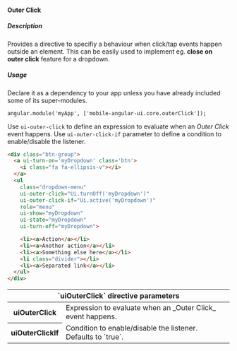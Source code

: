 #### Outer Click

##### Description

Provides a directive to specifiy a behaviour when click/tap events happen outside an element. This can be easily used to implement eg. __close on outer click__ feature for a dropdown.

##### Usage

Declare it as a dependency to your app unless you have already included some of its super-modules.

```
angular.module('myApp', ['mobile-angular-ui.core.outerClick']);
```

Use `ui-outer-click` to define an expression to evaluate when an _Outer Click_ event happens.
Use `ui-outer-click-if` parameter to define a condition to enable/disable the listener.

``` html
<div class="btn-group">
  <a ui-turn-on='myDropdown' class='btn'>
    <i class="fa fa-ellipsis-v"></i>
  </a>
  <ul 
    class="dropdown-menu"
    ui-outer-click="Ui.turnOff('myDropdown')"
    ui-outer-click-if="Ui.active('myDropdown')"
    role="menu"
    ui-show="myDropdown" 
    ui-state="myDropdown"
    ui-turn-off="myDropdown">

    <li><a>Action</a></li>
    <li><a>Another action</a></li>
    <li><a>Something else here</a></li>
    <li class="divider"></li>
    <li><a>Separated link</a></li>
  </ul>
</div>
```

<table class="table table-bordered">
  <thead>
    <tr><th colspan="2">`uiOuterClick` directive parameters</th></tr>
  </thead>
  <tbody>
    <tr>
      <th>uiOuterClick</th><td>
        Expression to evaluate when an _Outer Click_ event happens.
      </td>
    </tr>
    <tr>
      <th>uiOuterClickIf</th><td>
        Condition to enable/disable the listener. Defaults to `true`.
      </td>
    </tr>
  </tbody>
</table>
